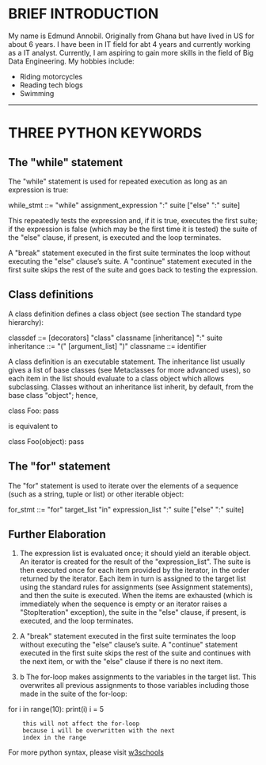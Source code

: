 # BRIEF INTRODUCTION

My name is Edmund Annobil. Originally from Ghana but have lived in US for about 6 years.
I have been in IT field for abt 4 years and currently working as a IT analyst.
Currently, I am aspiring to gain more skills in the field of Big Data Engineering. 
My hobbies include: 
  * Riding motorcycles
  * Reading tech blogs 
  * Swimming
*********************

# THREE PYTHON KEYWORDS
## The "while" statement
The "while" statement is used for repeated execution as long as an
expression is true:

   while_stmt ::= "while" assignment_expression ":" suite
                  ["else" ":" suite]

This repeatedly tests the expression and, if it is true, executes the
first suite; if the expression is false (which may be the first time
it is tested) the suite of the "else" clause, if present, is executed
and the loop terminates.

A "break" statement executed in the first suite terminates the loop
without executing the "else" clause’s suite.  A "continue" statement
executed in the first suite skips the rest of the suite and goes back
to testing the expression.
## Class definitions
A class definition defines a class object (see section The standard
type hierarchy):

   classdef    ::= [decorators] "class" classname [inheritance] ":" suite
   inheritance ::= "(" [argument_list] ")"
   classname   ::= identifier

A class definition is an executable statement.  The inheritance list
usually gives a list of base classes (see Metaclasses for more
advanced uses), so each item in the list should evaluate to a class
object which allows subclassing.  Classes without an inheritance list
inherit, by default, from the base class "object"; hence,

   class Foo:
       pass

is equivalent to

   class Foo(object):
       pass



## The "for" statement

The "for" statement is used to iterate over the elements of a sequence
(such as a string, tuple or list) or other iterable object:

   for_stmt ::= "for" target_list "in" expression_list ":" suite
                ["else" ":" suite]

## Further Elaboration

1. The expression list is evaluated once; it should yield an iterable
object. An iterator is created for the result of the
"expression_list". The suite is then executed once for each item
provided by the iterator, in the order returned by the iterator.  Each
item in turn is assigned to the target list using the standard rules
for assignments (see Assignment statements), and then the suite is
executed.  When the items are exhausted (which is immediately when the
sequence is empty or an iterator raises a "StopIteration" exception),
the suite in the "else" clause, if present, is executed, and the loop
terminates.

2. A "break" statement executed in the first suite terminates the loop
without executing the "else" clause’s suite.  A "continue" statement
executed in the first suite skips the rest of the suite and continues
with the next item, or with the "else" clause if there is no next
item.

3.  b The for-loop makes assignments to the variables in the target list.
This overwrites all previous assignments to those variables including
those made in the suite of the for-loop:

   for i in range(10):
       print(i)
       i = 5            
       
        this will not affect the for-loop
        because i will be overwritten with the next
        index in the range

For more python syntax, please visit [w3schools](http://www.w3schools.com)